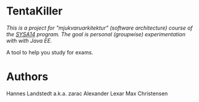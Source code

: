 TentaKiller
===========

_This is a project for "mjukvaruarkitektur" (software architecture) course of
the [SYSA14][] program. The goal is personal (groupwise) experimentation with
with Java EE._

A tool to help you study for exams.

# Authors
Hannes Landstedt a.k.a. zarac
Alexander Lexar
Max Christensen

[SYSA14]:http://www.ics.lu.se/utbildning/kurser/sysa14
